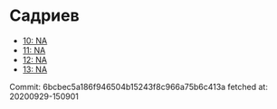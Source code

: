 # Садриев
- [10: NA](10.md)
- [11: NA](11.md)
- [12: NA](12.md)
- [13: NA](13.md)

Commit: 6bcbec5a186f946504b15243f8c966a75b6c413a
 fetched at: 20200929-150901
